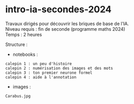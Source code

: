 # intro-ia-secondes-2024

Travaux dirigés pour découvrir les briques de base de l'IA.  
Niveau requis : fin de seconde (programme maths 2024)  
Temps : 2 heures  

Structure :  

* notebooks :  
 
`calepin 1 : un peu d'histoire`  
`calepin 2 : numérisation des images et des mots`  
`calepin 3 : ton premier neurone formel`  
`calepin 4 : aide à l'annotation`  
 
* images :  
   
`Carabus.jpg`  
